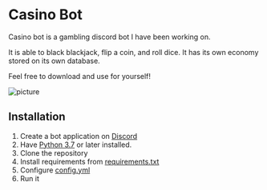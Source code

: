 # Casino Bot
Casino bot is a gambling discord bot I have been working on.

It is able to black blackjack, flip a coin, and roll dice. It has its own economy stored on its own database.

Feel free to download and use for yourself!

![picture](https://raw.githubusercontent.com/ConnorSwis/casino-bot/main/picture.png)

## Installation

1. Create a bot application on [Discord](https://discord.com/developers)
2. Have [Python 3.7](https://python.org) or later installed.
3. Clone the repository
4. Install requirements from [requirements.txt](https://github.com/ConnorSwis/casino-bot/blob/786dce9d50effa4c58096f4ab32131eadedfeebc/requirements.txt)
5. Configure [config.yml](https://github.com/ConnorSwis/casino-bot/blob/786dce9d50effa4c58096f4ab32131eadedfeebc/config.yml)
6. Run it

